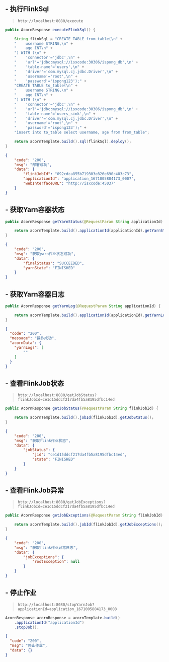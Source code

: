 ## - 执行FlinkSql

> `http://localhost:8080/execute`

```java
public AcornResponse executeFlinkSql() {

    String flinkSql = "CREATE TABLE from_table(\n" +
    "    username STRING,\n" +
    "    age INT\n" +
    ") WITH (\n" +
    "    'connector'='jdbc',\n" +
    "    'url'='jdbc:mysql://isxcode:30306/ispong_db',\n" +
    "    'table-name'='users',\n" +
    "    'driver'='com.mysql.cj.jdbc.Driver',\n" +
    "    'username'='root',\n" +
    "    'password'='ispong123');" +
    "CREATE TABLE to_table(\n" +
    "    username STRING,\n" +
    "    age INT\n" +
    ") WITH (\n" +
    "    'connector'='jdbc',\n" +
    "    'url'='jdbc:mysql://isxcode:30306/ispong_db',\n" +
    "    'table-name'='users_sink',\n" +
    "    'driver'='com.mysql.cj.jdbc.Driver',\n" +
    "    'username'='root',\n" +
    "    'password'='ispong123');" +
    "insert into to_table select username, age from from_table";

    return acornTemplate.build().sql(flinkSql).deploy();
}
```

```json
{
    "code": "200",
    "msg": "部署成功",
    "data": {
        "flinkJobId": "092cdca855b719303e826e690c483c73",
        "applicationId": "application_1671005804173_0007",
        "webInterfaceURL": "http://isxcode:45037"
    }
}
```

## - 获取Yarn容器状态

```java
public AcornResponse getYarnStatus(@RequestParam String applicationId) {

    return acornTemplate.build().applicationId(applicationId).getYarnStatus();
}
```

```json
{
    "code": "200",
    "msg": "获取yarn作业状态成功",
    "data": {
        "finalStatus": "SUCCEEDED",
        "yarnState": "FINISHED"
    }
}
```

## - 获取Yarn容器日志

```java
public AcornResponse getYarnLog(@RequestParam String applicationId) {

    return acornTemplate.build().applicationId(applicationId).getYarnLog();
}
```

```json
{
  "code": "200",
  "message": "操作成功",
  "acornData": {
    "yarnLogs": [
        ""
    ]
  }
}
```

## - 查看FlinkJob状态

> `http://localhost:8080/getJobStatus?flinkJobId=ce1d15ddcf217da4fb5a8195dfbc14ed`

```java
public AcornResponse getJobStatus(@RequestParam String flinkJobId) {

    return acornTemplate.build().jobId(flinkJobId).getJobStatus();
}
```

```json
{
    "code": "200",
    "msg": "获取flink作业状态",
    "data": {
        "jobStatus": {
            "jid": "ce1d15ddcf217da4fb5a8195dfbc14ed",
            "state": "FINISHED"
        }
    }
}
```

## - 查看FlinkJob异常

> `http://localhost:8080/getJobExceptions?flinkJobId=ce1d15ddcf217da4fb5a8195dfbc14ed`

```java
public AcornResponse getJobExceptions(@RequestParam String flinkJobId) {

    return acornTemplate.build().jobId(flinkJobId).getJobExceptions();
}
```

```json
{
    "code": "200",
    "msg": "获取flink作业异常日志",
    "data": {
        "jobExceptions": {
            "rootException": null
        }
    }
}
```

## - 停止作业

> `http://localhost:8080/stopYarnJob?applicationId=application_1671005804173_0008`

```java
AcornResponse acornResponse = acornTemplate.build()
    .applicationId("applicationId")
    .stopJob();
```

```json
{
  "code": "200",
  "msg": "停止作业",
  "data": {}
}
```

